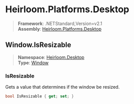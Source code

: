 # Heirloom.Platforms.Desktop

> **Framework**: .NETStandard,Version=v2.1  
> **Assembly**: [Heirloom.Platforms.Desktop][0]  

## Window.IsResizable

> **Namespace**: [Heirloom.Desktop][0]  
> **Type**: [Window][1]  

### IsResizable

Gets a value that determines if the window be resized.

```cs
bool IsResizable { get; set; }
```

[0]: ../Heirloom.Platforms.Desktop.md
[1]: Heirloom.Desktop.Window.md
